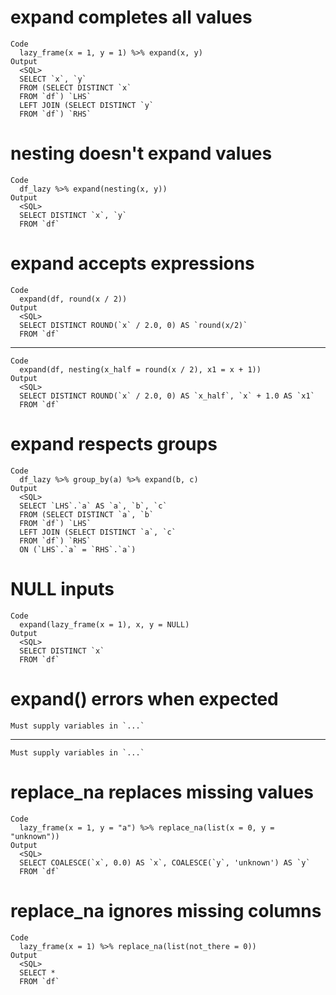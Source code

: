 # expand completes all values

    Code
      lazy_frame(x = 1, y = 1) %>% expand(x, y)
    Output
      <SQL>
      SELECT `x`, `y`
      FROM (SELECT DISTINCT `x`
      FROM `df`) `LHS`
      LEFT JOIN (SELECT DISTINCT `y`
      FROM `df`) `RHS`
      

# nesting doesn't expand values

    Code
      df_lazy %>% expand(nesting(x, y))
    Output
      <SQL>
      SELECT DISTINCT `x`, `y`
      FROM `df`

# expand accepts expressions

    Code
      expand(df, round(x / 2))
    Output
      <SQL>
      SELECT DISTINCT ROUND(`x` / 2.0, 0) AS `round(x/2)`
      FROM `df`

---

    Code
      expand(df, nesting(x_half = round(x / 2), x1 = x + 1))
    Output
      <SQL>
      SELECT DISTINCT ROUND(`x` / 2.0, 0) AS `x_half`, `x` + 1.0 AS `x1`
      FROM `df`

# expand respects groups

    Code
      df_lazy %>% group_by(a) %>% expand(b, c)
    Output
      <SQL>
      SELECT `LHS`.`a` AS `a`, `b`, `c`
      FROM (SELECT DISTINCT `a`, `b`
      FROM `df`) `LHS`
      LEFT JOIN (SELECT DISTINCT `a`, `c`
      FROM `df`) `RHS`
      ON (`LHS`.`a` = `RHS`.`a`)
      

# NULL inputs

    Code
      expand(lazy_frame(x = 1), x, y = NULL)
    Output
      <SQL>
      SELECT DISTINCT `x`
      FROM `df`

# expand() errors when expected

    Must supply variables in `...`

---

    Must supply variables in `...`

# replace_na replaces missing values

    Code
      lazy_frame(x = 1, y = "a") %>% replace_na(list(x = 0, y = "unknown"))
    Output
      <SQL>
      SELECT COALESCE(`x`, 0.0) AS `x`, COALESCE(`y`, 'unknown') AS `y`
      FROM `df`

# replace_na ignores missing columns

    Code
      lazy_frame(x = 1) %>% replace_na(list(not_there = 0))
    Output
      <SQL>
      SELECT *
      FROM `df`

